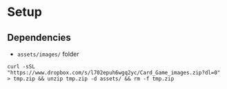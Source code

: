 # Setup

## Dependencies

* `assets/images/` folder

```shell
curl -sSL "https://www.dropbox.com/s/l702epuh6wgq2yc/Card_Game_images.zip?dl=0" > tmp.zip && unzip tmp.zip -d assets/ && rm -f tmp.zip
```

